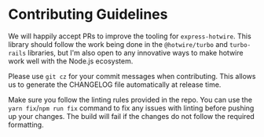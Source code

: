 # Contributing Guidelines

We will happily accept PRs to improve the tooling for `express-hotwire`. This library should follow the work being done in the `@hotwire/turbo` and `turbo-rails` libraries, but I'm also open to any innovative ways to make hotwire work well with the Node.js ecosystem.

Please use `git cz` for your commit messages when contributing. This allows us to generate the CHANGELOG file automatically at release time.

Make sure you follow the linting rules provided in the repo. You can use the `yarn fix`/`npm run fix` command to fix any issues with linting before pushing up your changes. The build will fail if the changes do not follow the required formatting.
